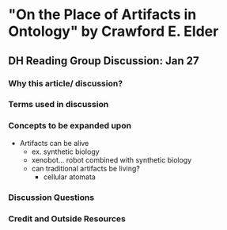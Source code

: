 # "On the Place of Artifacts in Ontology" by Crawford E. Elder

## DH Reading Group Discussion: Jan 27

### Why this article/ discussion?

### Terms used in discussion

### Concepts to be expanded upon

* Artifacts can be alive
	- ex. synthetic biology
	- xenobot... robot combined with synthetic biology
	- can traditional artifacts be living?
		- cellular atomata

### Discussion Questions


### Credit and Outside Resources